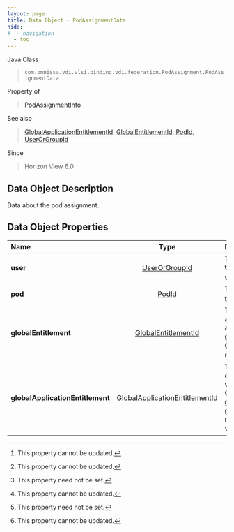 ```yaml
---
layout: page
title: Data Object - PodAssignmentData
hide:
#  - navigation
  - toc
---
```






Java Class
> `com.omnissa.vdi.vlsi.binding.vdi.federation.PodAssignment.PodAssignmentData`

Property of
> [PodAssignmentInfo](vdi.federation.PodAssignment.PodAssignmentInfo.md#field_detail)

See also
> [GlobalApplicationEntitlementId](vdi.entity.GlobalApplicationEntitlementId.md), [GlobalEntitlementId](vdi.entity.GlobalEntitlementId.md), [PodId](vdi.entity.PodId.md), [UserOrGroupId](vdi.entity.UserOrGroupId.md)

Since
> Horizon View 6.0


## Data Object Description

Data about the pod assignment.

## Data Object Properties

 Name | Type | Description
:---|:---:|:---
**user**| [UserOrGroupId](vdi.entity.UserOrGroupId.md)|  The user id associated with this pod assignment. This will never be a group id. [^2]
**pod**| [PodId](vdi.entity.PodId.md)|  The pod id associated with this pod assignment. [^2]
**globalEntitlement**| [GlobalEntitlementId](vdi.entity.GlobalEntitlementId.md)|  The global entitlement id associated with this pod assignment. Only one of [globalEntitlement](vdi.federation.PodAssignment.PodAssignmentData.md#globalEntitlement) and [globalApplicationEntitlement](vdi.federation.PodAssignment.PodAssignmentData.md#globalApplicationEntitlement) may be set. [^1] [^2]
**globalApplicationEntitlement**| [GlobalApplicationEntitlementId](vdi.entity.GlobalApplicationEntitlementId.md)|  The global application entitlement id associated with this pod assignment. Only one of [globalEntitlement](vdi.federation.PodAssignment.PodAssignmentData.md#globalEntitlement) and [globalApplicationEntitlement](vdi.federation.PodAssignment.PodAssignmentData.md#globalApplicationEntitlement) may be set.  **_Since_** Horizon View 6.2 [^1] [^2]


 


[^1]: This property need not be set.
[^2]: This property cannot be updated.